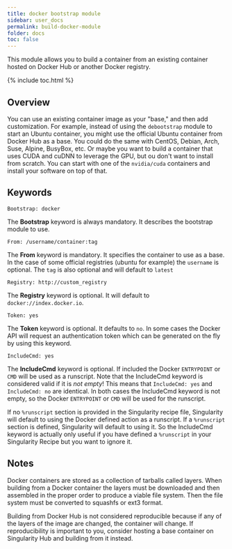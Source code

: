 ```yaml
---
title: docker bootstrap module
sidebar: user_docs
permalink: build-docker-module
folder: docs
toc: false
---
```


This module allows you to build a container from an existing container hosted on Docker Hub or another Docker registry. 

{% include toc.html %}

## Overview
You can use an existing container image as your "base," and then add customization. For example, instead of using the `debootstrap` module to start an Ubuntu container, you might use the official Ubuntu container from Docker Hub as a base.  You could do the same with CentOS, Debian, Arch, Suse, Alpine, BusyBox, etc.  Or maybe you want to build a container that uses CUDA and cuDNN to leverage the GPU, but ou don't want to install from scratch.  You can start with one of the `nvidia/cuda` containers and install your software on top of that.

## Keywords
```
Bootstrap: docker
```
The **Bootstrap** keyword is always mandatory. It describes the bootstrap module to use.
```
From: /username/container:tag
```
The **From** keyword is mandatory.  It specifies the container to use as a base. In the case of some official registries (ubuntu for example) the `username` is optional.  The `tag` is also optional and will default to `latest`
```
Registry: http://custom_registry
```
The **Registry** keyword is optional.  It will default to `docker://index.docker.io`.
```
Token: yes
```
The **Token** keyword is optional.  It defaults to `no`.  In some cases the Docker API will request an authentication token which can be generated on the fly by using this keyword.  
```
IncludeCmd: yes
```
The **IncludeCmd** keyword is optional.  If included the Docker `ENTRYPOINT` or `CMD` will be used as a runscript.  Note that the IncludeCmd keyword is considered valid if it is _not empty_!  This means that `IncludeCmd: yes` and `IncludeCmd: no` are identical.  In both cases the IncludeCmd keyword is not empty, so the Docker `ENTRYPOINT` or `CMD` will be used for the runscript.  

If no `%runscript` section is provided in the Singularity recipe file, Singularity will default to using the Docker defined action as a runscript.  If a `%runscript` section is defined, Singularity will default to using it.  So the IncludeCmd keyword is actually only useful if you have defined a `%runscript` in your Singularity Recipe but you want to ignore it.  

## Notes
Docker containers are stored as a collection of tarballs called layers. When building from a Docker container the layers must be downloaded and then assembled in the proper order to produce a viable file system.  Then the file system must be converted to squashfs or ext3 format.  

Building from Docker Hub is not considered reproducible because if any of the layers of the image are changed, the container will change.  If reproducibility is important to you, consider hosting a base container on Singularity Hub and building from it instead.  
